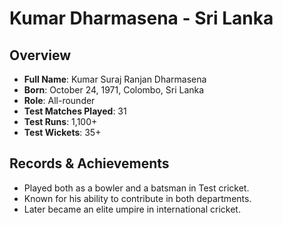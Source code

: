 # Kumar Dharmasena - Sri Lanka

## Overview
- **Full Name**: Kumar Suraj Ranjan Dharmasena
- **Born**: October 24, 1971, Colombo, Sri Lanka
- **Role**: All-rounder
- **Test Matches Played**: 31
- **Test Runs**: 1,100+
- **Test Wickets**: 35+

## Records & Achievements
- Played both as a bowler and a batsman in Test cricket.
- Known for his ability to contribute in both departments.
- Later became an elite umpire in international cricket.
